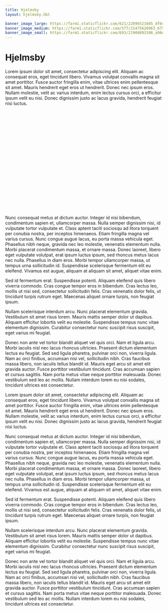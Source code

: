 ```yaml
---
title: Hjelmsby
layout: hjelmsby.hbt

banner_image_large: https://farm1.staticflickr.com/621/22096521685_df046174c1_o.jpg
banner_image_medium: https://farm1.staticflickr.com/577/21475626963_6754854488_o.jpg
banner_image_small: https://farm1.staticflickr.com/693/21908893108_a98ebc3c33_o.jpg
---
```

Hjelmsby
===========
Lorem ipsum dolor sit amet, consectetur adipiscing elit. Aliquam ac consequat eros, eget tincidunt libero. Vivamus volutpat convallis magna sit amet porttitor. Fusce auctor fringilla enim, vitae ultrices enim pellentesque sit amet. Mauris hendrerit eget eros ut hendrerit. Donec nec ipsum eros. Nullam molestie, velit ac varius interdum, enim lectus cursus orci, a efficitur ipsum velit eu nisi. Donec dignissim justo ac lacus gravida, hendrerit feugiat nisi luctus.

<div id="map" style="height:320px;"></div>
<script>
  var map;
  var bottomLayer;
  var hjalm1840Layer;

  function initMaps() {
    L.mapbox.accessToken = "pk.eyJ1IjoiZ29sZWVncmVlcyIsImEiOiJjaW02cnZ3aG0wMDAwd29rbnFud2Nob3o5In0.KAnEl2Tr3ywbrO1VaZRAXA";
    hjalm1840Layer = L.tileLayer("https://api.mapbox.com/v4/goleegrees.7fk72ysj/{z}/{x}/{y}.png?access_token=" + L.mapbox.accessToken);

    map = L.mapbox.map("map", "mapbox.satellite")
        .setView(new L.LatLng(57.494, 12.172),16);

    L.control.layers(null, { "Hjälm 1840":hjalm1840Layer }).addTo(map);
  }
</script>

Nunc consequat metus at dictum auctor. Integer id nisi bibendum, condimentum sapien et, ullamcorper massa. Nulla semper dignissim nisi, id vulputate tortor vulputate et. Class aptent taciti sociosqu ad litora torquent per conubia nostra, per inceptos himenaeos. Etiam fringilla magna vel varius cursus. Nunc congue augue lacus, eu porta massa vehicula eget. Phasellus nibh neque, gravida nec leo molestie, venenatis elementum nulla. Morbi placerat condimentum massa, et ornare massa. Donec laoreet, libero eget vulputate volutpat, erat ipsum luctus ipsum, sed rhoncus metus lacus nec nulla. Phasellus in diam eros. Morbi tempor ullamcorper massa, ut tempus urna sollicitudin id. Suspendisse scelerisque fermentum elit eu eleifend. Vivamus est augue, aliquam at aliquam sit amet, aliquet vitae enim.

Sed id fermentum erat. Suspendisse potenti. Aliquam eleifend quis libero viverra commodo. Cras congue tempor eros in bibendum. Cras lectus leo, mollis ut nisi sed, consectetur sollicitudin felis. Cras venenatis dolor felis, ut tincidunt turpis rutrum eget. Maecenas aliquet ornare turpis, non feugiat ipsum.

Nullam scelerisque interdum arcu. Nunc placerat elementum gravida. Vestibulum sit amet risus lorem. Mauris mattis semper dolor ut dapibus. Aliquam efficitur lobortis velit eu molestie. Suspendisse tempus nunc vitae elementum dignissim. Curabitur consectetur nunc suscipit risus suscipit, eget varius mi feugiat.

Donec non ante vel tortor blandit aliquet vel quis orci. Nam et ligula arcu. Morbi iaculis nisl nec lacus rhoncus ultricies. Praesent dictum elementum lectus eu feugiat. Sed sed ligula pharetra, pulvinar orci non, viverra ligula. Nam ac orci finibus, accumsan nisi vel, sollicitudin nibh. Cras faucibus massa libero, non iaculis tellus blandit id. Mauris eget arcu sit amet elit gravida auctor. Fusce porttitor vestibulum tincidunt. Cras accumsan sapien et cursus sagittis. Nam porta metus vitae neque porttitor malesuada. Donec vestibulum sed leo ac mollis. Nullam interdum lorem eu nisi sodales, tincidunt ultrices est consectetur.

Lorem ipsum dolor sit amet, consectetur adipiscing elit. Aliquam ac consequat eros, eget tincidunt libero. Vivamus volutpat convallis magna sit amet porttitor. Fusce auctor fringilla enim, vitae ultrices enim pellentesque sit amet. Mauris hendrerit eget eros ut hendrerit. Donec nec ipsum eros. Nullam molestie, velit ac varius interdum, enim lectus cursus orci, a efficitur ipsum velit eu nisi. Donec dignissim justo ac lacus gravida, hendrerit feugiat nisi luctus.

Nunc consequat metus at dictum auctor. Integer id nisi bibendum, condimentum sapien et, ullamcorper massa. Nulla semper dignissim nisi, id vulputate tortor vulputate et. Class aptent taciti sociosqu ad litora torquent per conubia nostra, per inceptos himenaeos. Etiam fringilla magna vel varius cursus. Nunc congue augue lacus, eu porta massa vehicula eget. Phasellus nibh neque, gravida nec leo molestie, venenatis elementum nulla. Morbi placerat condimentum massa, et ornare massa. Donec laoreet, libero eget vulputate volutpat, erat ipsum luctus ipsum, sed rhoncus metus lacus nec nulla. Phasellus in diam eros. Morbi tempor ullamcorper massa, ut tempus urna sollicitudin id. Suspendisse scelerisque fermentum elit eu eleifend. Vivamus est augue, aliquam at aliquam sit amet, aliquet vitae enim.

Sed id fermentum erat. Suspendisse potenti. Aliquam eleifend quis libero viverra commodo. Cras congue tempor eros in bibendum. Cras lectus leo, mollis ut nisi sed, consectetur sollicitudin felis. Cras venenatis dolor felis, ut tincidunt turpis rutrum eget. Maecenas aliquet ornare turpis, non feugiat ipsum.

Nullam scelerisque interdum arcu. Nunc placerat elementum gravida. Vestibulum sit amet risus lorem. Mauris mattis semper dolor ut dapibus. Aliquam efficitur lobortis velit eu molestie. Suspendisse tempus nunc vitae elementum dignissim. Curabitur consectetur nunc suscipit risus suscipit, eget varius mi feugiat.

Donec non ante vel tortor blandit aliquet vel quis orci. Nam et ligula arcu. Morbi iaculis nisl nec lacus rhoncus ultricies. Praesent dictum elementum lectus eu feugiat. Sed sed ligula pharetra, pulvinar orci non, viverra ligula. Nam ac orci finibus, accumsan nisi vel, sollicitudin nibh. Cras faucibus massa libero, non iaculis tellus blandit id. Mauris eget arcu sit amet elit gravida auctor. Fusce porttitor vestibulum tincidunt. Cras accumsan sapien et cursus sagittis. Nam porta metus vitae neque porttitor malesuada. Donec vestibulum sed leo ac mollis. Nullam interdum lorem eu nisi sodales, tincidunt ultrices est consectetur.
